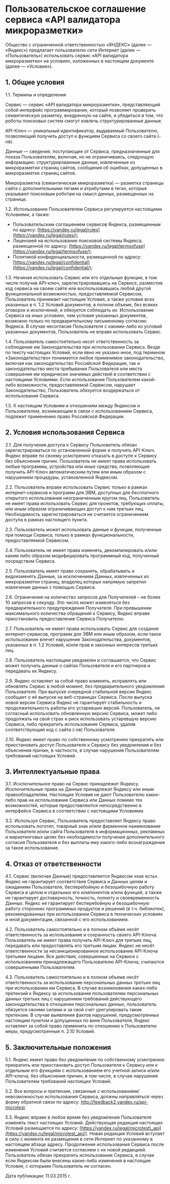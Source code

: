  Пользовательское соглашение сервиса «API валидатора микроразметки»
==================================================================

 Общество с ограниченной ответственностью «ЯНДЕКС» (далее — «Яндекс») предлагает пользователю сети Интернет (далее — «Пользователь») использовать сервис «API валидатора микроразметки» на условиях, изложенных в настоящем документе (далее — «Условия»).

  1\. Общие условия
-----------------

 1\.1\. Термины и определения


Сервис — сервис «API валидатора микроразметки», представляющий собой интерфейс программирования, который позволяет проверить семантическую разметку, внедренную на сайте, и убедиться в том, что роботы поисковых систем cмогут извлечь структурированные данные.


API\-Ключ — уникальный идентификатор, выдаваемый Пользователю, позволяющий получить доступ к функциям Сервиса со своего сайта (\-ов).


Данные — сведения, поступающие от Сервиса, предназначенные для показа Пользователям, включая, но не ограничиваясь, следующую информацию: структурированные данные, извлеченные из микроразметки страниц сайтов, сообщения об ошибках, допущенных в микроразметке страниц сайтов.


Микроразметка (семантическая микроразметка) — разметка страницы сайта с дополнительными тегами и атрибутами в тегах, которые указывают поисковым роботам на смысл данных, размещенных на странице.


1\.2\. Использование Пользователем Сервиса регулируется настоящими Условиями, а также:


* Пользовательским соглашением сервисов Яндекса, размещенным по адресу: [https://yandex.ru/legal/rules](https://yandex.ru/legal/rules/);
* Лицензией на использование поисковой системы Яндекса, размещенной по адресу: [https://yandex.ru/legal/termsofuse](https://yandex.ru/legal/termsofuse/);
* Политикой конфиденциальности, размещенной по адресу: [https://yandex.ru/legal/confidential](https://yandex.ru/legal/confidential/);


1\.3\. Начиная использовать Сервис или его отдельные функции, в том числе получив API\-ключ, зарегистрировавшись на Сервисе, разместив код сервиса на своем сайте или воспользовавшись любой другой функциональной возможностью, предоставляемой Сервисом, Пользователь принимает настоящие Условия, а также условия всех указанных в п. 1\.2 Условий документов, в полном объеме, без всяких оговорок и исключений, и обязуется соблюдать их. Использование Сервиса на иных условиях, чем условия указанных документов, возможно только по предварительному письменному согласию Яндекса. В случае несогласия Пользователя с какими\-либо из условий указанных документов, Пользователь не вправе использовать Сервис.


1\.4\. Пользователь самостоятельно несет ответственность за соблюдение им Законодательства при использовании Сервиса. Везде по тексту настоящих Условий, если явно не указано иное, под термином «Законодательство» понимается любое применимое законодательство, включая как законодательство Российской Федерации, так и законодательство места пребывания Пользователя или места совершения им юридически значимых действий в соответствии с настоящими Условиями. Если использование Пользователем какой\-либо возможности, предоставляемой Сервисом, нарушает Законодательство, Пользователь обязуется воздержаться от использования Сервиса.


1\.5\. К настоящим Условиям и отношениям между Яндексом и Пользователем, возникающим в связи с использованием Сервиса, подлежит применению право Российской Федерации.

  2\. Условия использования Сервиса
---------------------------------

 2\.1\. Для получения доступа к Сервису Пользователь обязан зарегистрироваться по установленной форме и получить API\-Ключ. Яндекс вправе по своему усмотрению отказать в доступе к Сервису без объяснения причин. Пользователь не имеет права использовать любые программы, устройства или иные средства, позволяющие получить API\-Ключ автоматическим путем или иным образом с нарушением процедуры, установленной Яндексом.


2\.2\. Пользователь вправе использовать Сервис только в рамках интернет\-сервисов и программ для ЭВМ, доступных для бесплатного открытого использования неограниченным кругом лиц. Пользователь не имеет права использовать Сервис для проектов, требующих оплаты, или иным образом ограничивающих доступ к ним третьих лиц. Необходимость зарегистрироваться не считается ограничением доступа в рамках настоящего пункта.


2\.3\. Пользователь может использовать данные и функции, полученные при помощи Сервиса, только в рамках функциональности, предоставляемой Сервисом.


2\.4\. Пользователь не имеет права изменять, декомпилировать и/или каким либо образом модифицировать программный код, полученный посредством Сервиса.


2\.5\. Пользователь имеет право сохранять, обрабатывать и видоизменять Данные, за исключением Данных, извлеченных из микроразметки страниц, владелец которых напрямую запретил извлечение данных с помощью Сервиса.


2\.6\. Ограничение на количество запросов для Получателей – не более 10 запросов в секунду. Это число может изменяться без предварительного предупреждения Получателя. При превышении максимального количества обращений к Сервису, Яндекс вправе приостановить предоставление Сервиса Получателю.


2\.7\. Пользователь не имеет права использовать Сервис для создания интернет\-сервисов, программ для ЭВМ или иным образом, если такое использование влечет нарушение Законодательства, документов, указанных в п. 1\.2 Условий, и/или прав и законных интересов третьих лиц.


2\.8\. Пользователь настоящим уведомлен и соглашается, что Сервис может получать данные о сайтах Пользователя и его партнеров и передавать их Яндексу.


2\.9\. Яндекс оставляет за собой право изменять, исправлять или обновлять Сервис в любой момент, без предварительного уведомления Пользователя. При выпуске очередной стабильной версии Яндекс сообщает о её выпуске на веб\-страницах Сервиса. После выпуска новой версии Сервиса Яндекс не гарантирует стабильность и продолжительность работы его устаревших версий. Пользователь, не согласный использовать обновленную версию Сервиса, может либо продолжать на свой страх и риск использовать устаревшую версию Сервиса, либо прекратить использование Сервиса, удалив соответствующий код с сайта (\-ов) Пользователя.


2\.10\. Яндекс имеет право по собственному усмотрению прекратить или приостановить доступ Пользователя к Сервису без уведомления и без объяснения причин, в частности, в случае нарушения Пользователем требований настоящих Условий.

  3\. Интеллектуальные права
--------------------------

 3\.1\. Исключительное право на Сервис принадлежит Яндексу. Исключительные права на Данные принадлежат Яндексу или иным правообладателям. Настоящие Условия не дают Пользователю каких\-либо прав на использование Сервиса или Данных помимо тех возможностей, которые предоставляются непосредственно в интерфейсе Сервиса в соответствии с настоящими Условиями.


3\.2\. Используя Сервис, Пользователь предоставляет Яндексу право использовать логотип, товарный знак и/или фирменное наименование Пользователя и/или сайта Пользователя в информационных, рекламных и маркетинговых целях без необходимости получения дополнительного согласия Пользователя и без выплаты ему какого\-либо вознаграждения за такое использование.

  4\. Отказ от ответственности
----------------------------

 4\.1\. Сервис (включая Данные) предоставляется Яндексом «как есть». Яндекс не гарантирует соответствие Сервиса и Данных целям и ожиданиям Пользователя, бесперебойную и безошибочную работу Сервиса в целом и отдельных его компонентов и/или функций, а также не гарантирует достоверность, точность, полноту и своевременность Данных. Яндекс не гарантирует бесперебойную и безошибочную работу сторонних программных продуктов и решений (в т.ч. библиотек), рекомендованных при использовании Сервиса в технических условиях и иной документации, связанной с его использованием.


4\.2\. Пользователь самостоятельно и в полном объёме несёт ответственность за использование и сохранность своего API\-Ключа. Пользователь не имеет права получать API\-Ключ для третьих лиц, передавать или предоставлять его третьим лицам. Яндекс не несёт ответственности за несанкционированное использование API\-Ключа третьими лицами. Все действия, совершенные на Сервисе с использованием принадлежащего Пользователю API\-Ключа, считаются совершенными Пользователем.


4\.3\. Пользователь самостоятельно и в полном объеме несёт ответственность за использование персональных данных третьих лиц при использовании им Сервиса. В случае возникновения каких\-либо претензий к Яндексу за использование пользователем персональных данных третьих лиц с нарушением требований действующего законодательства в отношении персональных данных, пользователь обязуется своими силами и за свой счет урегулировать такие претензии. В случае выявления фактов нарушений, предусмотренных настоящим пунктом и допущенных по вине Пользователя, Яндекс оставляет за собой право применить по отношению к Пользователю меры, предусмотренные п. 2\.10 Условий.

  5\. Заключительные положения
----------------------------

 5\.1\. Яндекс имеет право без уведомления по собственному усмотрению прекратить или приостановить доступ Пользователя к Сервису или к отдельным его функциям с использованием его учетной записи и/или API\-ключа, без объяснения причин, в том числе, в случае нарушения Пользователем требований настоящих Условий.


5\.2\. Все вопросы и претензии, связанные с использованием/невозможностью использования Сервиса, должны направляться через форму обратной связи по адресу: [http://feedback2\.yandex.ru/api\-microtest](http://feedback2.yandex.ru/api-microtest/).


5\.3\. Яндекс вправе в любое время без уведомления Пользователя изменять текст настоящих Условий. Действующая редакция настоящих Условий размещается по адресу: [https://yandex.ru/legal/microtest\_api](https://yandex.ru/legal/microtest_api/). Новая редакция Условий вступает в силу с момента ее размещения в сети Интернет по указанному в настоящем абзаце адресу. Продолжение использования Сервиса после изменения Условий считается согласием с их новой редакцией. Пользователь обязан прекратить использование Сервиса, в случае если Яндексом были внесены какие\-либо изменения в настоящие Условия, с которыми Пользователь не согласен.

 Дата публикации: 11\.03\.2015 г.


 
